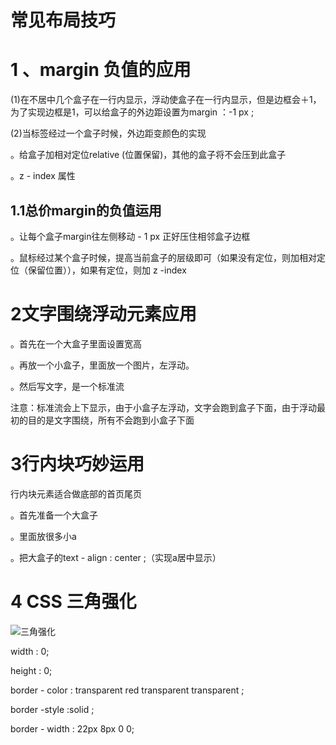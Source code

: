 # 常见布局技巧

# 1 、margin 负值的应用

(1)在不居中几个盒子在一行内显示，浮动使盒子在一行内显示，但是边框会＋1，为了实现边框是1，可以给盒子的外边距设置为margin ：-1 px ;

(2)当标签经过一个盒子时候，外边距变颜色的实现

。给盒子加相对定位relative (位置保留)，其他的盒子将不会压到此盒子

。z - index 属性

## 1.1总价margin的负值运用

。让每个盒子margin往左侧移动 - 1 px 正好压住相邻盒子边框

。鼠标经过某个盒子时候，提高当前盒子的层级即可（如果没有定位，则加相对定位（保留位置）），如果有定位，则加 z -index 

# 2文字围绕浮动元素应用

。首先在一个大盒子里面设置宽高

。再放一个小盒子，里面放一个图片，左浮动。

。然后写文字，是一个标准流

注意：标准流会上下显示，由于小盒子左浮动，文字会跑到盒子下面，由于浮动最初的目的是文字围绕，所有不会跑到小盒子下面

# 3行内块巧妙运用

行内块元素适合做底部的首页尾页

。首先准备一个大盒子

。里面放很多小a

。把大盒子的text - align : center ;（实现a居中显示）

# 4 CSS 三角强化

![三角强化](C:\Users\86173\Desktop\最新html\笔记\images\三角强化.png)

width : 0;

height : 0;

border - color : transparent red transparent transparent ;

border -style :solid ;

border - width : 22px 8px 0 0;

